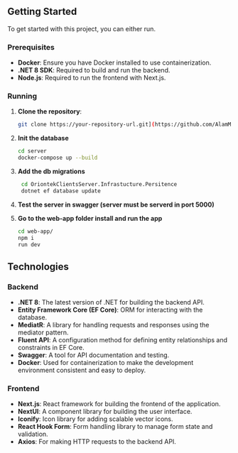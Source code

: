 
## Getting Started

To get started with this project, you can either run.

### Prerequisites

- **Docker**: Ensure you have Docker installed to use containerization.
- **.NET 8 SDK**: Required to build and run the backend.
- **Node.js**: Required to run the frontend with Next.js.

### Running

1. **Clone the repository**:

   ```bash
   git clone https://your-repository-url.git](https://github.com/AlamMena/oriontek-clients.git
2. **Init the database**
   ```bash
   cd server
   docker-compose up --build
3. **Add the db migrations**
   ```bash
    cd OriontekClientsServer.Infrastucture.Persitence
    dotnet ef database update
4. **Test the server in swagger (server must be serverd in port 5000)**
5. **Go to the web-app folder install and run the app**
   ```bash
   cd web-app/
   npm i
   run dev  
## Technologies

### Backend
- **.NET 8**: The latest version of .NET for building the backend API.
- **Entity Framework Core (EF Core)**: ORM for interacting with the database.
- **MediatR**: A library for handling requests and responses using the mediator pattern.
- **Fluent API**: A configuration method for defining entity relationships and constraints in EF Core.
- **Swagger**: A tool for API documentation and testing.
- **Docker**: Used for containerization to make the development environment consistent and easy to deploy.

### Frontend
- **Next.js**: React framework for building the frontend of the application.
- **NextUI**: A component library for building the user interface.
- **Iconify**: Icon library for adding scalable vector icons.
- **React Hook Form**: Form handling library to manage form state and validation.
- **Axios**: For making HTTP requests to the backend API.
